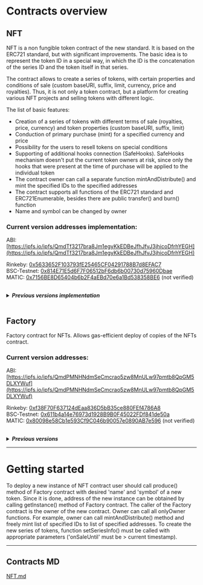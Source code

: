 <h1> Contracts overview </h1>
<h2> NFT </h2>

<p class="lead">

NFT is a non fungible token contract of the new standard. It is based on the ERC721 standard, but with significant improvements. 
The basic idea is to represent the token ID in a special way, in which the ID is the concatenation of the series ID and the token itself in that series. 

The contract allows to create a series of tokens, with certain properties and conditions of sale (custom baseURI, suffix, limit, currency, price and royalties). 
Thus, it is not only a token contract, but a platform for creating various NFT projects and selling tokens with different logic. 

The list of basic features:
- Creation of a series of tokens with different terms of sale (royalties, price, currency) and token properties (custom baseURI, suffix, limit)
- Conduction of primary purchase (mint) for a specified currency and price
- Possibility for the users to resell tokens on special conditions
- Supporting of additional hooks connection (SafeHooks). SafeHooks mechanism doesn't put the current token owners at risk, since only the hooks that were present at the time of purchase will be applied to the individual token
- The contract owner can call a separate function mintAndDistribute() and mint the specified IDs to the specified addresses 
- The contract supports all functions of the ERC721 standard and ERC721Enumerable, besides there are public transfer() and burn() function
- Name and symbol can be changed by owner

<h3> Current version addresses implementation: </h3>

ABI: [https://ipfs.io/ipfs/QmdTf3217bra8Jm1egyKkEDBeJfhJfvJ3jhicoDfrhYEGH](https://ipfs.io/ipfs/QmdTf3217bra8Jm1egyKkEDBeJfhJfvJ3jhicoDfrhYEGH)

Rinkeby: [0x5633652F103793fE25465CF04291788B7d8EFAC7](https://rinkeby.etherscan.io/address/0x5633652F103793fE25465CF04291788B7d8EFAC7#code)<br>
BSC-Testnet: [0x814E71E5d6F7F06512bF6db6b00730d75960Dbae](https://testnet.bscscan.com/address/0x814E71E5d6F7F06512bF6db6b00730d75960Dbae#code)<br>
MATIC: [0x7156BE8D65404b6b2F4aEBd70e6a1Bd538358BE6](https://polygonscan.com/address/0x7156BE8D65404b6b2F4aEBd70e6a1Bd538358BE6#code) (not verified)<br>


<br>
<details>
<summary><b><i>Previous versions implementation</i></b></summary>
------------------------------<br>

Rinkeby: [0x0b20A09f61D8d8755BFD8dD084eB3078Bed29514](https://rinkeby.etherscan.io/address/0x0b20A09f61D8d8755BFD8dD084eB3078Bed29514#code)<br>
BSC-Testnet: [0x699e94b92fa331dE1e702332a5fb6b565Eb0D49a](https://testnet.bscscan.com/address/0x699e94b92fa331dE1e702332a5fb6b565Eb0D49a#code)<br>
MATIC: [0x2EA8BF5091B081aFf7C26d0aB6Bbe386cc9666B7](https://polygonscan.com/address/0x2EA8BF5091B081aFf7C26d0aB6Bbe386cc9666B7#code) (not verified)<br>
------------------------------<br>

Rinkeby: [0xF0DeBed25eC8ef805280eE8d3e546EE827C6Bc87](https://rinkeby.etherscan.io/address/0xF0DeBed25eC8ef805280eE8d3e546EE827C6Bc87#code)<br>
BSC-Testnet: [0x59021Cb2448a3af840112eC2de878d8B7d4C1b4E](https://testnet.bscscan.com/address/0x59021Cb2448a3af840112eC2de878d8B7d4C1b4E#code)<br>
MATIC: [0x910F345AC291d22B1188338c9F4e4a91E9EA2A47](https://polygonscan.com/address/0x910F345AC291d22B1188338c9F4e4a91E9EA2A47#code) (not verified)<br>
------------------------------<br>

Rinkeby: [0x78613Cc32ecA27DEC6f42BC08990CDB06D6b4Df6](https://rinkeby.etherscan.io/address/0x78613Cc32ecA27DEC6f42BC08990CDB06D6b4Df6#code)<br>
Polygon: 0x159a0e4b698a21B7E50Ec5D06921d73dEFf89510 (not verified)<br>
------------------------------<br>
</details>

<br>
<h2> Factory </h2>
Factory contract for NFTs. Allows gas-efficient deploy of copies of the NFTs contract.

<h3> Current version addresses: </h3>

ABI: [https://ipfs.io/ipfs/QmdPMNHNdmSeCmcrao5zw8MnULw97pmtb8QpGM5DLXYWuf](https://ipfs.io/ipfs/QmdPMNHNdmSeCmcrao5zw8MnULw97pmtb8QpGM5DLXYWuf)

Rinkeby: [0xf38F70F637124dEaa836D5bB35ce880FEf4786A8](https://rinkeby.etherscan.io/address/0xf38F70F637124dEaa836D5bB35ce880FEf4786A8#code)<br>
BSC-Testnet: [0x611b4a14e76973d1928B9B0F45022FDf841de50a](https://testnet.bscscan.com/address/0x611b4a14e76973d1928B9B0F45022FDf841de50a#code)<br>
MATIC: [0x80098e58Cb1e593Cf9C046b90057e0890AB7e596](https://polygonscan.com/address/0x80098e58Cb1e593Cf9C046b90057e0890AB7e596#code) (not verified)<br>

<br>
<details>
<summary><b><i>Previous versions</i></b></summary>
------------------------------<br>

Rinkeby: [0x6619495634eA889c73FD51aD60276F104735AbDe](https://rinkeby.etherscan.io/address/0x6619495634eA889c73FD51aD60276F104735AbDe#code)<br>
BSC-Testnet: [0x730d471fC842a6D9822e444e9cce0EB253DCceDc](https://testnet.bscscan.com/address/0x730d471fC842a6D9822e444e9cce0EB253DCceDc#code)<br>
MATIC: [0xd4220E0BaB13520356e0A103C68d1896476dbC7C](https://polygonscan.com/address/0xd4220E0BaB13520356e0A103C68d1896476dbC7C#code) (not verified)<br>
------------------------------<br>

Rinkeby: [0x1411384E65547569657172F6d474Ecf21EE172dD](https://rinkeby.etherscan.io/address/0x1411384E65547569657172F6d474Ecf21EE172dD#code)<br>
BSC-Testnet: [0xe05B713E968246aE8B829df8FD5a088879594d6F](https://testnet.bscscan.com/address/0xe05B713E968246aE8B829df8FD5a088879594d6F#code)<br>
MATIC: [0x427CD51e32DE879B0b4c220396A2ea7172dD7ec2](https://polygonscan.com/address/0x427CD51e32DE879B0b4c220396A2ea7172dD7ec2#code) (not verified)<br>
------------------------------<br>

Rinkeby: [0x4a273f42F320E015Db1F741E17E517F6aF1E4D9B](https://rinkeby.etherscan.io/address/0x4a273f42F320E015Db1F741E17E517F6aF1E4D9B#code)<br>
Polygon: 0xEd99D3bf50e76c257F1b197796c5df8B27F73986 (not verified)<br>
------------------------------<br>
</details>


 <hr>
<h1> Getting started </h1>
To deploy a new instance of NFT contract user should call produce() method of Factory contract with desired 'name' and 'symbol' of a new token. 
Since it is done, address of the new instance can be obtained by calling getInstance() method of Factory contract. 
The caller of the Factory contract is the owner of the new contract. Owner can call all onlyOwner functions. 
For example, owner can call mintAndDistribute() method and freely mint list of specified IDs to list of specified addresses. 
To create the new series of tokens, function setSeriesInfo() must be called with appropriate parameters ('onSaleUntil' must be > current timestamp).

<hr>

## Contracts MD
[NFT.md](docs/contracts/v2/NFTMain.md)<br>
